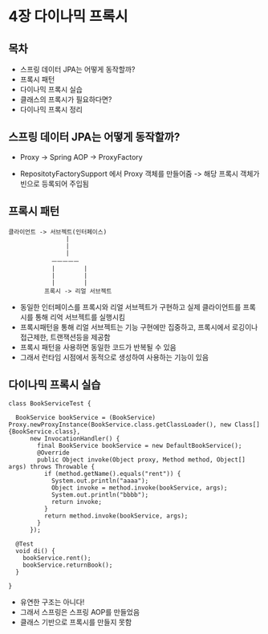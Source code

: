 # 4장 다이나믹 프록시

## 목차
- 스프링 데이터 JPA는 어떻게 동작할까?
- 프록시 패턴
- 다이나믹 프록시 실습
- 클래스의 프록시가 필요하다면?
- 다이나믹 프록시 정리


## 스프링 데이터 JPA는 어떻게 동작할까?
- Proxy -> Spring AOP -> ProxyFactory

- RepositotyFactorySupport 에서 Proxy 객체를 만들어줌 -> 해당 프록시 객체가 빈으로 등록되어 주입됨

## 프록시 패턴


    클라이언트 -> 서브젝트(인터페이스)
                    |
                    |
                    |
                ㅡㅡㅡㅡㅡ
                |        |
                |        |
                |        |
              프록시 -> 리얼 서브젝트

- 동일한 인터페이스를 프록시와 리얼 서브젝트가 구현하고 실제 클라이언트를 프록시를 통해 리억 서브젝트를 실행시킴
- 프록시패턴을 통해 리얼 서브젝트는 기능 구현에만 집중하고, 프록시에서 로깅이나 접근제한, 트랜잭션등을 제공함
- 프록시 패턴을 사용하면 동일한 코드가 반복될 수 있음
- 그래서 런타임 시점에서 동적으로 생성하여 사용하는 기능이 있음

## 다이나믹 프록시 실습

```
class BookServiceTest {

  BookService bookService = (BookService) Proxy.newProxyInstance(BookService.class.getClassLoader(), new Class[]{BookService.class},
      new InvocationHandler() {
        final BookService bookService = new DefaultBookService();
        @Override
        public Object invoke(Object proxy, Method method, Object[] args) throws Throwable {
          if (method.getName().equals("rent")) {
            System.out.println("aaaa");
            Object invoke = method.invoke(bookService, args);
            System.out.println("bbbb");
            return invoke;
          }
          return method.invoke(bookService, args);
        }
      });

  @Test
  void di() {
    bookService.rent();
    bookService.returnBook();
  }

}
```
- 유연한 구조는 아니다!
- 그래서 스프링은 스프링 AOP를 만들었음
- 클래스 기반으로 프록시를 만들지 못함